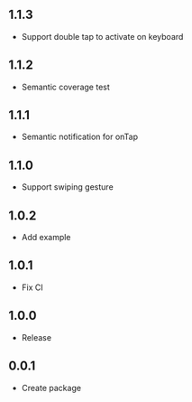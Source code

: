 ## 1.1.3
- Support double tap to activate on keyboard

## 1.1.2
- Semantic coverage test
 
## 1.1.1
- Semantic notification for onTap
 
## 1.1.0
- Support swiping gesture
 
## 1.0.2
- Add example
 
## 1.0.1
- Fix CI
 
## 1.0.0
- Release
 
## 0.0.1
- Create package
